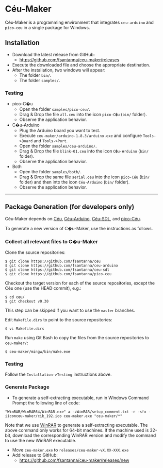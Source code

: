 # Céu-Maker

Céu-Maker is a programming environment that integrates `ceu-arduino` and
`pico-ceu` in a single package for Windows.

## Installation

- Download the latest release from GitHub:
    - https://github.com/fsantanna/ceu-maker/releases
- Execute the downloaded file and choose the appropriate destination.
- After the installation, two windows will appear:
    - The folder `bin/`.
    - The folder `samples/`.

### Testing

- pico-C�u
    - Open the folder `samples/pico-ceu/`.
    - Drag & Drop the file `all.ceu` into the icon `pico-C�u` (`bin/` folder).
    - Observe the application behavior.
- C�u-Arduino
    - Plug the Arduino board you want to test.
    - Execute `ceu-maker/arduino-1.8.3/arduino.exe` and configure `Tools->Board` and `Tools->Port`.
    - Open the folder `samples/ceu-arduino/`.
    - Drag & Drop the file `blink-01.ceu` into the icon `C�u-Arduino` (`bin/` folder).
    - Observe the application behavior.
- Both
    - Open the folder `samples/both/`.
    - Drag & Drop the same file `serial.ceu` into the icon `pico-Céu` (`bin/` folder) and then into the icon `Céu-Arduino` (`bin/` folder).
    - Observe the application behavior.

-------------------------------------------------------------------------------

## Package Generation (for developers only)

Céu-Maker depends on
    [Céu](https://github.com/fsantanna/ceu),
    [Céu-Arduino](https://github.com/fsantanna/ceu-arduino),
    [Céu-SDL](https://github.com/fsantanna/ceu-sdl), and
    [pico-Céu](https://github.com/fsantanna/pico-ceu).

To generate a new version of C�u-Maker, use the instructions as follows.

### Collect all relevant files to C�u-Maker

Clone the source repositories:

```
$ git clone https://github.com/fsantanna/ceu
$ git clone https://github.com/fsantanna/ceu-arduino
$ git clone https://github.com/fsantanna/ceu-sdl
$ git clone https://github.com/fsantanna/pico-ceu
```

Checkout the target version for each of the source repositories, except the Céu one (use the HEAD commit), e.g.:

```
$ cd ceu/
$ git checkout v0.30
```

This step can be skipped if you want to use the `master` branches.

Edit `Makefile.dirs` to point to the source repositories:

```
$ vi Makefile.dirs
```

Run `make` using Git Bash to copy the files from the source repositories to `ceu-maker/`:

```
$ ceu-maker/mingw/bin/make.exe
```

### Testing

Follow the `Installation->Testing` instructions above.

### Generate Package

- To generate a self-extracting executable, run in Windows Command Prompt the following line of code:
```
"WinRAR/WinRAR64/WinRAR.exe" a -zWinRAR/setup_comment.txt -r -sfx -iiconceu-maker/cib_192.ico ceu-maker.exe "ceu-maker/*"
```

Note that we use [WinRAR](https://www.win-rar.com) to generate a self-extracting executable. The above command only works for 64-bit machines. If the machine used is 32-bit, download the corresponding WinRAR version and modify the command to use the new WinRAR executable.

- Move `ceu-maker.exe` to `releases/ceu-maker-vX.XX-XXX.exe`
- Add release to GitHub:
    - https://github.com/fsantanna/ceu-maker/releases/new
